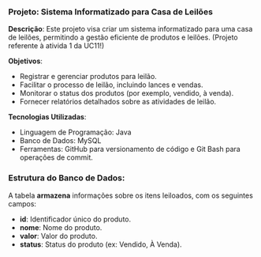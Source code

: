
### Projeto: Sistema Informatizado para Casa de Leilões

**Descrição**:
Este projeto visa criar um sistema informatizado para uma casa de leilões, permitindo a gestão eficiente de produtos e leilões.
(Projeto referente à ativida 1 da UC11!)

**Objetivos**:
- Registrar e gerenciar produtos para leilão.
- Facilitar o processo de leilão, incluindo lances e vendas.
- Monitorar o status dos produtos (por exemplo, vendido, à venda).
- Fornecer relatórios detalhados sobre as atividades de leilão.

**Tecnologias Utilizadas**:
- Linguagem de Programação: Java
- Banco de Dados: MySQL
- Ferramentas: GitHub para versionamento de código e Git Bash para operações de commit.

### Estrutura do Banco de Dados:
A tabela **armazena** informações sobre os itens leiloados, com os seguintes campos:
- **id**: Identificador único do produto.
- **nome**: Nome do produto.
- **valor**: Valor do produto.
- **status**: Status do produto (ex: Vendido, À Venda).


